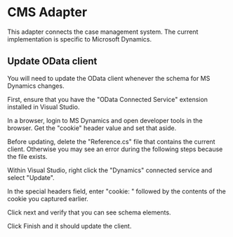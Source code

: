 # CMS Adapter

This adapter connects the case management system.  The current implementation is specific to Microsoft Dynamics.

## Update OData client

You will need to update the OData client whenever the schema for MS Dynamics changes.

First, ensure that you have the "OData Connected Service" extension installed in Visual Studio.

In a browser, login to MS Dynamics and open developer tools in the browser.  Get the "cookie" header value and set that aside.

Before updating, delete the "Reference.cs" file that contains the current client.  Otherwise you may see an error during the following steps because the file exists.

Within Visual Studio, right click the "Dynamics" connected service and select "Update".

In the special headers field, enter "cookie: " followed by the contents of the cookie you captured earlier.

Click next and verify that you can see schema elements.

Click Finish and it should update the client.



